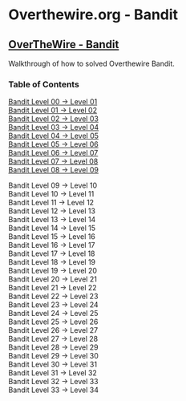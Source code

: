 # Overthewire.org - Bandit

## [OverTheWire - Bandit](https://overthewire.org/wargames/bandit/)

Walkthrough of how to solved Overthewire Bandit.

### Table of Contents  

[Bandit Level 00 -> Level 01](bandit00-01/README.md)  
[Bandit Level 01 -> Level 02](bandit01-02/README.md)  
[Bandit Level 02 -> Level 03](bandit02-03/README.md)  
[Bandit Level 03 -> Level 04](bandit03-04/README.md)  
[Bandit Level 04 -> Level 05](bandit04-05/README.md)  
[Bandit Level 05 -> Level 06](bandit05-06/README.md)  
[Bandit Level 06 -> Level 07](bandit06-07/README.md)  
[Bandit Level 07 -> Level 08](bandit07-08/README.md)  
[Bandit Level 08 -> Level 09](bandit08-09/README.md)  

Bandit Level 09 -> Level 10  
Bandit Level 10 -> Level 11  
Bandit Level 11 -> Level 12  
Bandit Level 12 -> Level 13  
Bandit Level 13 -> Level 14  
Bandit Level 14 -> Level 15  
Bandit Level 15 -> Level 16  
Bandit Level 16 -> Level 17  
Bandit Level 17 -> Level 18  
Bandit Level 18 -> Level 19  
Bandit Level 19 -> Level 20  
Bandit Level 20 -> Level 21  
Bandit Level 21 -> Level 22  
Bandit Level 22 -> Level 23  
Bandit Level 23 -> Level 24  
Bandit Level 24 -> Level 25  
Bandit Level 25 -> Level 26  
Bandit Level 26 -> Level 27  
Bandit Level 27 -> Level 28  
Bandit Level 28 -> Level 29  
Bandit Level 29 -> Level 30  
Bandit Level 30 -> Level 31  
Bandit Level 31 -> Level 32  
Bandit Level 32 -> Level 33  
Bandit Level 33 -> Level 34  
